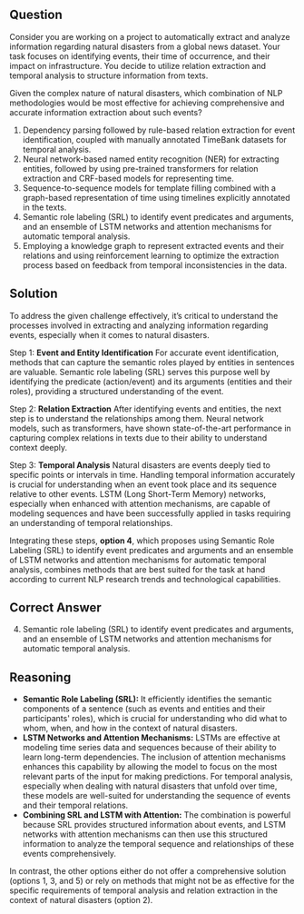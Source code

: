 ## Question
Consider you are working on a project to automatically extract and analyze information regarding natural disasters from a global news dataset. Your task focuses on identifying events, their time of occurrence, and their impact on infrastructure. You decide to utilize relation extraction and temporal analysis to structure information from texts.

Given the complex nature of natural disasters, which combination of NLP methodologies would be most effective for achieving comprehensive and accurate information extraction about such events?

1. Dependency parsing followed by rule-based relation extraction for event identification, coupled with manually annotated TimeBank datasets for temporal analysis.
2. Neural network-based named entity recognition (NER) for extracting entities, followed by using pre-trained transformers for relation extraction and CRF-based models for representing time.
3. Sequence-to-sequence models for template filling combined with a graph-based representation of time using timelines explicitly annotated in the texts.
4. Semantic role labeling (SRL) to identify event predicates and arguments, and an ensemble of LSTM networks and attention mechanisms for automatic temporal analysis.
5. Employing a knowledge graph to represent extracted events and their relations and using reinforcement learning to optimize the extraction process based on feedback from temporal inconsistencies in the data.

## Solution

To address the given challenge effectively, it’s critical to understand the processes involved in extracting and analyzing information regarding events, especially when it comes to natural disasters.

Step 1: **Event and Entity Identification**
For accurate event identification, methods that can capture the semantic roles played by entities in sentences are valuable. Semantic role labeling (SRL) serves this purpose well by identifying the predicate (action/event) and its arguments (entities and their roles), providing a structured understanding of the event.

Step 2: **Relation Extraction**
After identifying events and entities, the next step is to understand the relationships among them. Neural network models, such as transformers, have shown state-of-the-art performance in capturing complex relations in texts due to their ability to understand context deeply.

Step 3: **Temporal Analysis**
Natural disasters are events deeply tied to specific points or intervals in time. Handling temporal information accurately is crucial for understanding when an event took place and its sequence relative to other events. LSTM (Long Short-Term Memory) networks, especially when enhanced with attention mechanisms, are capable of modeling sequences and have been successfully applied in tasks requiring an understanding of temporal relationships.

Integrating these steps, **option 4**, which proposes using Semantic Role Labeling (SRL) to identify event predicates and arguments and an ensemble of LSTM networks and attention mechanisms for automatic temporal analysis, combines methods that are best suited for the task at hand according to current NLP research trends and technological capabilities.

## Correct Answer

4. Semantic role labeling (SRL) to identify event predicates and arguments, and an ensemble of LSTM networks and attention mechanisms for automatic temporal analysis.

## Reasoning

- **Semantic Role Labeling (SRL):** It efficiently identifies the semantic components of a sentence (such as events and entities and their participants' roles), which is crucial for understanding who did what to whom, when, and how in the context of natural disasters.
- **LSTM Networks and Attention Mechanisms:** LSTMs are effective at modeling time series data and sequences because of their ability to learn long-term dependencies. The inclusion of attention mechanisms enhances this capability by allowing the model to focus on the most relevant parts of the input for making predictions. For temporal analysis, especially when dealing with natural disasters that unfold over time, these models are well-suited for understanding the sequence of events and their temporal relations.
- **Combining SRL and LSTM with Attention:** The combination is powerful because SRL provides structured information about events, and LSTM networks with attention mechanisms can then use this structured information to analyze the temporal sequence and relationships of these events comprehensively.

In contrast, the other options either do not offer a comprehensive solution (options 1, 3, and 5) or rely on methods that might not be as effective for the specific requirements of temporal analysis and relation extraction in the context of natural disasters (option 2).